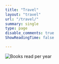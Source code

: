 ```yaml
---
title: "Travel"
layout: "travel"
url: "/travel/"
summary: single
type: page
disable_comments: true
ShowReadingTime: false

---
```



![Books read per year](/images/worldmap.svg)